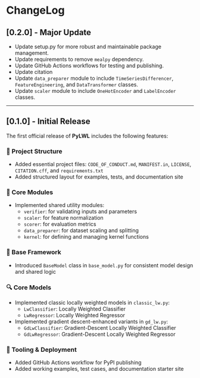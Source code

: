 
# ChangeLog


## [0.2.0] - Major Update

+ Update setup.py for more robust and maintainable package management.
+ Update requirements to remove `mealpy` dependency.
+ Update GitHub Actions workflows for testing and publishing.
+ Update citation
+ Update `data_preparer` module to include `TimeSeriesDifferencer`, `FeatureEngineering`, and `DataTransformer` classes.
+ Update `scaler` module to include `OneHotEncoder` and `LabelEncoder` classes.

-----------------------------------------------------------------------------------------

## [0.1.0] - Initial Release

The first official release of **PyLWL** includes the following features:

### 📁 Project Structure
- Added essential project files: `CODE_OF_CONDUCT.md`, `MANIFEST.in`, `LICENSE`, `CITATION.cff`, and `requirements.txt`
- Added structured layout for examples, tests, and documentation site

### 🧠 Core Modules
- Implemented shared utility modules:
  - `verifier`: for validating inputs and parameters
  - `scaler`: for feature normalization
  - `scorer`: for evaluation metrics
  - `data_preparer`: for dataset scaling and splitting
  - `kernel`: for defining and managing kernel functions

### 🧱 Base Framework
- Introduced `BaseModel` class in `base_model.py` for consistent model design and shared logic

### 🔍 Core Models
- Implemented classic locally weighted models in `classic_lw.py`:
  - `LwClassifier`: Locally Weighted Classifier
  - `LwRegressor`: Locally Weighted Regressor
- Implemented gradient descent-enhanced variants in `gd_lw.py`:
  - `GdLwClassifier`: Gradient-Descent Locally Weighted Classifier
  - `GdLwRegressor`: Gradient-Descent Locally Weighted Regressor

### 🚀 Tooling & Deployment
- Added GitHub Actions workflow for PyPI publishing
- Added working examples, test cases, and documentation starter site
